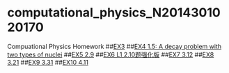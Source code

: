 # computational_physics_N2014301020170
Compuational Physics Homework
##[EX3](https://github.com/Youngjg/computational_physics_N2014301020170/blob/master/Exercise%203.md) 
##[EX4 1.5: A decay problem with two types of nuclei](https://www.zybuluo.com/Youngjg/note/505520)
##[EX5 2.9](https://www.zybuluo.com/Youngjg/note/533977)
##[EX6  L1 2.10题强化版](https://www.zybuluo.com/Youngjg/note/542237)
##[EX7  3.12](https://www.zybuluo.com/Youngjg/note/550098)
##[EX8  3.21](https://www.zybuluo.com/Youngjg/note/565804)
##[EX9  3.31](https://www.zybuluo.com/Youngjg/note/573473)
##[EX10  4.11](https://www.zybuluo.com/Youngjg/note/581358)

